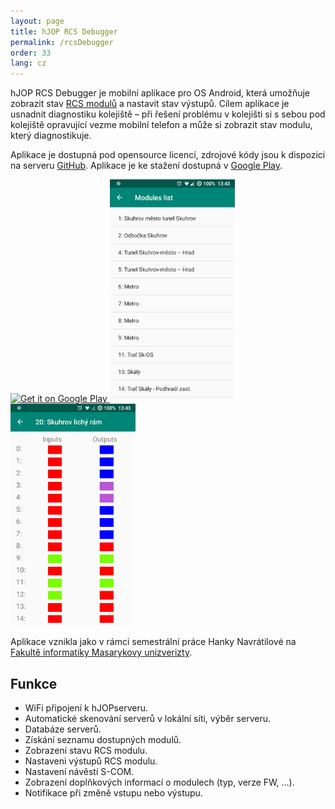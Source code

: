 ```yaml
---
layout: page
title: hJOP RCS Debugger
permalink: /rcsDebugger
order: 33
lang: cz
---
```


hJOP RCS Debugger je mobilní aplikace pro OS Android, která umožňuje zobrazit
stav [RCS modulů](/rcs) a nastavit stav výstupů. Cílem aplikace je usnadnit
diagnostiku kolejiště – při řešení problému v kolejišti si s sebou pod
kolejiště opravující vezme mobilní telefon a může si zobrazit stav modulu,
který diagnostikuje.

Aplikace je dostupná pod opensource licencí, zdrojové kódy jsou k dispozici na
serveru [GitHub](https://github.com/kmzbrnoI/hJOPrcsDebugger). Aplikace je
ke stažení dostupná v [Google
Play](https://play.google.com/store/apps/details?id=kmzbrnoI.hjoprcsdebugger).

<a href='https://play.google.com/store/apps/details?id=kmzbrnoI/hjoprcsdebugger'>
<img class="no-link" alt='Get it on Google Play' src='https://play.google.com/intl/en_us/badges/images/generic/en_badge_web_generic.png' height="80px"/>
</a>

<img src="/assets/img/hJOPrcsDebugger-modules.png" style="max-width: 200px;" />
<img src="/assets/img/hJOPrcsDebugger-module.png" style="max-width: 200px;" />

Aplikace vznikla jako v rámci semestrální práce Hanky Navrátilové na [Fakultě
informatiky Masarykovy unizverizty](https://fi.muni.cz/).

## Funkce

 * WiFi připojení k hJOPserveru.
 * Automatické skenování serverů v lokální síti, výběr serveru.
 * Databáze serverů.
 * Získání seznamu dostupných modulů.
 * Zobrazení stavu RCS modulu.
 * Nastaveni výstupů RCS modulu.
 * Nastavení návěstí S-COM.
 * Zobrazení doplňkových informací o modulech (typ, verze FW, ...).
 * Notifikace při změně vstupu nebo výstupu.
